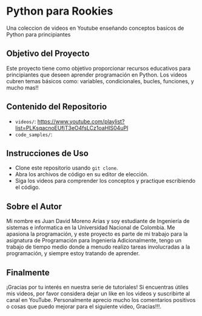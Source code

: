 # Python para Rookies
Una coleccion de videos en Youtube enseñando conceptos basicos de Python para principiantes

## Objetivo del Proyecto
Este proyecto tiene como objetivo proporcionar recursos educativos para principiantes que deseen aprender programación en Python. Los videos cubren temas básicos como:
variables,
condicionales,
bucles,
funciones,
y mucho mas!!

## Contenido del Repositorio
- `videos/`: https://www.youtube.com/playlist?list=PLKsqacnoEUfjT3eO4fsLCz1oaHIS04uPl
- `code_samples/`: 

## Instrucciones de Uso
- Clone este repositorio usando `git clone`.
- Abra los archivos de código en su editor de elección.
- Siga los videos para comprender los conceptos y practique escribiendo el código.

## Sobre el Autor
Mi nombre es Juan David Moreno Arias y soy estudiante de Ingeniería de sistemas e informatica en la Universidad Nacional de Colombia.
Me apasiona la programación, y este proyecto es parte de mi trabajo para la asignatura de Programación para Ingeniería
Adicionalmente, tengo un trabajo de tiempo medio donde a menudo realizo tareas involucradas a la programación, y siempre estoy tratando de aprender.

## Finalmente
¡Gracias por tu interés en nuestra serie de tutoriales! Si encuentras útiles mis videos, por favor considera dejar un like en los videos y suscribirte al canal en YouTube.
Personalmente aprecio mucho los comentarios positivos o cosas que puedo mejorar para el siguiente video, Gracias!!!.

